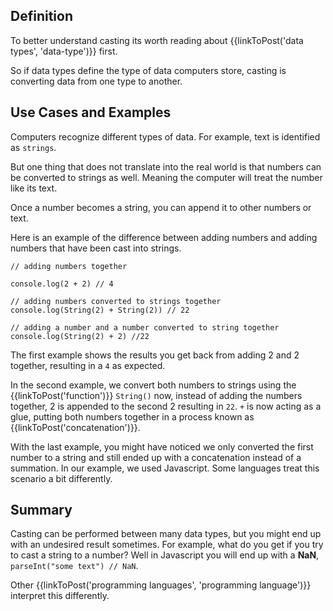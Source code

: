 ## Definition

To better understand casting its worth reading about {{linkToPost('data types', 'data-type')}} first.

So if data types define the type of data computers store, casting is converting data from one type to another.
 

## Use Cases and Examples

Computers recognize different types of data. For example,  text is identified as `strings`. 

But one thing that does not translate into the real world is that numbers can be converted to strings as well. Meaning the computer will treat the number like its text. 

Once a number becomes a string, you can append it to other numbers or text.

Here is an example of the difference between adding numbers and adding numbers that have been cast into strings. 

```
// adding numbers together

console.log(2 + 2) // 4

// adding numbers converted to strings together 
console.log(String(2) + String(2)) // 22

// adding a number and a number converted to string together
console.log(String(2) + 2) //22
```

The first example shows the results you get back from adding 2 and 2 together, resulting in a `4` as expected. 

In the second example, we convert both numbers to strings using the {{linkToPost('function')}} `String()`  now, instead of adding the numbers together, 2 is appended to the second 2  resulting in `22`. `+` is now acting as a glue, putting both numbers together in a process known as {{linkToPost('concatenation')}}.

With the last example, you might have noticed we only converted the first number to a string and still ended up with a concatenation instead of a summation. In our example, we used Javascript. Some languages treat this scenario a bit differently.

## Summary
Casting can be performed between many data types, but you might end up with an undesired result sometimes. For example, what do you get if you try to cast a string to a number?
Well in Javascript you will end up with a **NaN**, `parseInt("some text") // NaN`.

Other {{linkToPost('programming languages', 'programming language')}} interpret this differently. 


